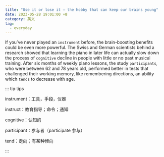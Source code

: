 ```yaml
---
title: "Use it or lose it – the hobby that can keep our brains young"
date: 2023-05-28 19:01:00 +8
category: 英文
tag:
  - everyday
---
```


If you’ve never played an `instrument` before, the brain-boosting benefits could be even more powerful. The Swiss and German scientists behind a research showed that learning the piano in later life can actually slow down the process of `cognitive` decline in people with little or no past musical training. After six months of weekly piano lessons, the study `participants`, who were between 62 and 78 years old, performed better in tests that challenged their working memory, like remembering directions, an ability which `tends` to decrease with age.

::: tip tips

instrument：工具，手段，仪器

instruct：教育指导；命令；通知

cognitive：认知的

participant：参与者（participate 参与）

tend：走向；有某种倾向

:::
